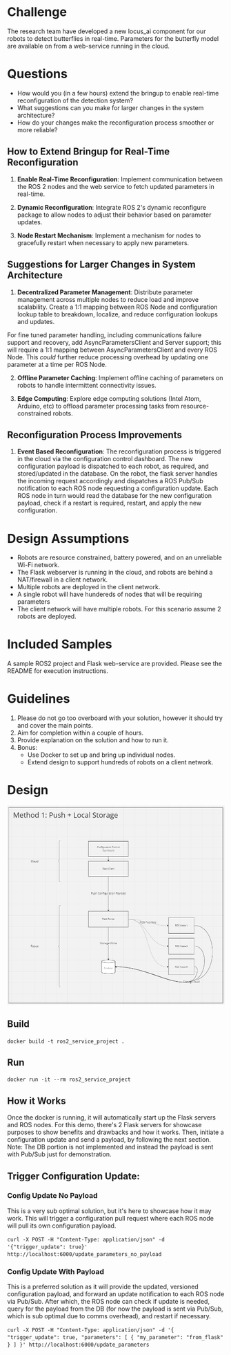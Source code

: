 # Challenge

The research team have developed a new locus_ai component for our robots to detect butterflies in real-time. Parameters for the butterfly model are available on from a web-service running in the cloud. 

# Questions

- How would you (in a few hours) extend the bringup to enable real-time reconfiguration of the detection system? 
- What suggestions can you make for larger changes in the system architecture?
- How do your changes make the reconfiguration process smoother or more reliable?

## How to Extend Bringup for Real-Time Reconfiguration

1. **Enable Real-Time Reconfiguration**: Implement communication between the ROS 2 nodes and the web service to fetch updated parameters in real-time.

2. **Dynamic Reconfiguration**: Integrate ROS 2's dynamic reconfigure package to allow nodes to adjust their behavior based on parameter updates.

3. **Node Restart Mechanism**: Implement a mechanism for nodes to gracefully restart when necessary to apply new parameters.

## Suggestions for Larger Changes in System Architecture

1. **Decentralized Parameter Management**: Distribute parameter management across multiple nodes to reduce load and improve scalability.
Create a 1:1 mapping between ROS Node and configuration lookup table to breakdown, localize, and reduce configuration lookups and updates.

For fine tuned parameter handling, including communications failure support and recovery, add AsyncParametersClient and Server support; this 
will require a 1:1 mapping between AsyncParametersClient and every ROS Node. This *could* further reduce processing overhead by updating
one parameter at a time per ROS Node.

2. **Offline Parameter Caching**: Implement offline caching of parameters on robots to handle intermittent connectivity issues.

3. **Edge Computing**: Explore edge computing solutions (Intel Atom, Arduino, etc) to offload parameter processing tasks from resource-constrained robots.

## Reconfiguration Process Improvements

1. **Event Based Reconfiguration**: The reconfiguration process is triggered in the cloud via the configuration control dashboard.
The new configuration payload is dispatched to each robot, as required, and stored/updated in the database. On the robot, the flask 
server handles the incoming request accordingly and dispatches a ROS Pub/Sub notification to each ROS node requesting a configuration update.
Each ROS node in turn would read the database for the new configuration payload, check if a restart is required, restart, and 
apply the new configuration.

# Design Assumptions

- Robots are resource constrained, battery powered, and on an unreliable Wi-Fi network.
- The Flask webserver is running in the cloud, and robots are behind a NAT/firewall in a client network.
- Multiple robots are deployed in the client network.
- A single robot will have hundereds of nodes that will be requiring parameters
- The client network will have multiple robots. For this scenario assume 2 robots are deployed.

# Included Samples

A sample ROS2 project and Flask web-service are provided. Please see the README for execution instructions.

# Guidelines

1. Please do not go too overboard with your solution, however it should try and cover the main points.
2. Aim for completion within a couple of hours.
3. Provide explanation on the solution and how to run it.
4. Bonus: 
    - Use Docker to set up and bring up individual nodes.
    - Extend design to support hundreds of robots on a client network.

# Design

![Design](docs/design.png)

## Build

`docker build -t ros2_service_project .`

## Run

`docker run -it --rm ros2_service_project`

## How it Works

Once the docker is running, it will automatically start up the Flask servers and ROS nodes.
For this demo, there's 2 Flask servers for showcase purposes to show benefits and drawbacks and 
how it works. Then, initiate a configuration update and send a payload, by following the next section.
Note: The DB portion is not implemented and instead the payload is sent with Pub/Sub just for demonstration. 

## Trigger Configuration Update:

### Config Update No Payload

This is a very sub optimal solution, but it's here to showcase how it may work.
This will trigger a configuration pull request where each ROS node will pull its own configuration payload. 

`curl -X POST -H "Content-Type: application/json" -d '{"trigger_update": true}' http://localhost:6000/update_parameters_no_payload`

### Config Update With Payload

This is a preferred solution as it will provide the updated, versioned configuration payload, 
and forward an update notification to each ROS node via Pub/Sub. After which, the ROS node can check if update
is needed, query for the payload from the DB (for now the payload is sent via Pub/Sub, which is sub optimal due to comms overhead), 
and restart if necessary.

`curl -X POST -H "Content-Type: application/json" -d '{
  "trigger_update": true,
  "parameters": [
    { "my_parameter": "from_flask" }
  ]
}' http://localhost:6000/update_parameters
`